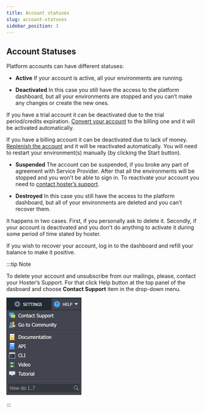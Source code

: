 ```yaml
---
title: Account statuses
slug: account-statuses
sidebar_position: 3
---
```


## Account Statuses
Platform accounts can have different statuses:

- **Active**
If your account is active, all your environments are running.

- **Deactivated**
In this case you still have the access to the platform dashboard, but all your environments are stopped and you can’t make any changes or create the new ones.

If you have a trial account it can be deactivated due to the trial period/credits expiration. <u>Convert your account</u> to the billing one and it will be activated automatically.

If you have a billing account it can be deactivated due to lack of money. <u>Replenish the account</u> and it will be reactivated automatically. You will need to restart your environment(s) manually (by clicking the Start button).

- **Suspended**
The account can be suspended, if you broke any part of agreement with Service Provider. After that all the environments will be stopped and you won’t be able to sign in. To reactivate your account you need to <u>contact hoster’s support</u>.

- **Destroyed**
In this case you still have the access to the platform dashboard, but all of your environments are deleted and you can’t recover them.

It happens in two cases. First, if you personally ask to delete it. Secondly, if your account is deactivated and you don’t do anything to activate it during some period of time stated by hoster.

If you wish to recover your account, log in to the dashboard and refill your balance to make it positive.

:::tip Note

To delete your account and unsubscribe from our mailings, please, contact your Hoster’s Support. For that click Help button at the top panel of the dasboard and choose **Contact Support** item in the drop-down menu.

<div style={{
    display:'flex',
    justifyContent: 'center',
    margin: '0 0 1rem 0'
}}>

![Locale Dropdown](./img/AccountStatuses/01-contact-support.png)

</div>

:::